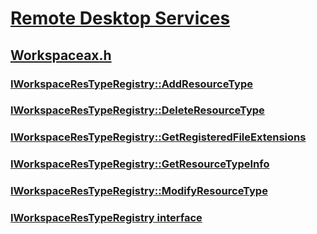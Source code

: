 # [Remote Desktop Services](../_termserv/index.md)
## [Workspaceax.h](index.md)
### [IWorkspaceResTypeRegistry::AddResourceType](../workspaceax/nf-workspaceax-iworkspacerestyperegistry-addresourcetype.md)
### [IWorkspaceResTypeRegistry::DeleteResourceType](../workspaceax/nf-workspaceax-iworkspacerestyperegistry-deleteresourcetype.md)
### [IWorkspaceResTypeRegistry::GetRegisteredFileExtensions](../workspaceax/nf-workspaceax-iworkspacerestyperegistry-getregisteredfileextensions.md)
### [IWorkspaceResTypeRegistry::GetResourceTypeInfo](../workspaceax/nf-workspaceax-iworkspacerestyperegistry-getresourcetypeinfo.md)
### [IWorkspaceResTypeRegistry::ModifyResourceType](../workspaceax/nf-workspaceax-iworkspacerestyperegistry-modifyresourcetype.md)
### [IWorkspaceResTypeRegistry interface](../workspaceax/nn-workspaceax-iworkspacerestyperegistry.md)
